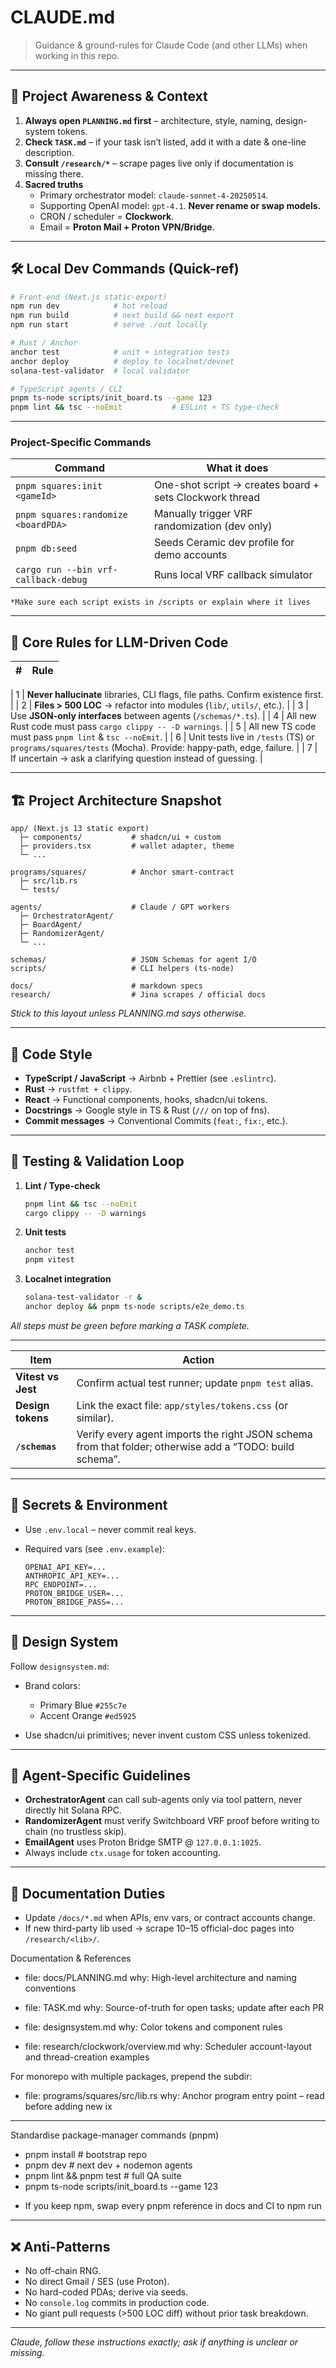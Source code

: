 
# CLAUDE.md  
> Guidance & ground-rules for Claude Code (and other LLMs) when working in this repo.

---

## 🔄 Project Awareness & Context

1. **Always open `PLANNING.md` first** – architecture, style, naming, design-system tokens.  
2. **Check `TASK.md`** – if your task isn’t listed, add it with a date & one-line description.  
3. **Consult `/research/*`** – scrape pages live only if documentation is missing there.  
4. **Sacred truths**  
   - Primary orchestrator model: `claude-sonnet-4-20250514`.  
   - Supporting OpenAI model: `gpt-4.1`. **Never rename or swap models.**  
   - CRON / scheduler = **Clockwork**.  
   - Email = **Proton Mail + Proton VPN/Bridge**.

---

## 🛠️ Local Dev Commands (Quick-ref)

```bash
# Front-end (Next.js static-export)
npm run dev            # hot reload
npm run build          # next build && next export
npm run start          # serve ./out locally

# Rust / Anchor
anchor test            # unit + integration tests
anchor deploy          # deploy to localnet/devnet
solana-test-validator  # local validator

# TypeScript agents / CLI
pnpm ts-node scripts/init_board.ts --game 123
pnpm lint && tsc --noEmit           # ESLint + TS type-check
````
---
### Project-Specific Commands

| Command                                  | What it does                                   |
|------------------------------------------|------------------------------------------------|
| `pnpm squares:init <gameId>`             | One-shot script → creates board + sets Clockwork thread |
| `pnpm squares:randomize <boardPDA>`      | Manually trigger VRF randomization (dev only)  |
| `pnpm db:seed`                           | Seeds Ceramic dev profile for demo accounts    |
| `cargo run --bin vrf-callback-debug`     | Runs local VRF callback simulator              |
    *Make sure each script exists in /scripts or explain where it lives

---

## 🚦 Core Rules for LLM-Driven Code

| # | Rule |
|---|-----------------------------------------------------------------------------------------------------------------------------------|

\| 1 | **Never hallucinate** libraries, CLI flags, file paths. Confirm existence first. |
\| 2 | **Files > 500 LOC** → refactor into modules (`lib/`, `utils/`, etc.). |
\| 3 | Use **JSON-only interfaces** between agents (`/schemas/*.ts`). |
\| 4 | All new Rust code must pass `cargo clippy -- -D warnings`. |
\| 5 | All new TS code must pass `pnpm lint` & `tsc --noEmit`. |
\| 6 | Unit tests live in `/tests` (TS) or `programs/squares/tests` (Mocha). Provide: happy-path, edge, failure. |
\| 7 | If uncertain → ask a clarifying question instead of guessing. |

---

## 🏗️ Project Architecture Snapshot

```
app/ (Next.js 13 static export)
  ├─ components/           # shadcn/ui + custom
  ├─ providers.tsx         # wallet adapter, theme
  └─ ...

programs/squares/          # Anchor smart-contract
  ├─ src/lib.rs
  └─ tests/

agents/                    # Claude / GPT workers
  ├─ OrchestratorAgent/
  ├─ BoardAgent/
  ├─ RandomizerAgent/
  └─ ...

schemas/                   # JSON Schemas for agent I/O
scripts/                   # CLI helpers (ts-node)

docs/                      # markdown specs
research/                  # Jina scrapes / official docs
```

*Stick to this layout unless PLANNING.md says otherwise.*

---

## 📐 Code Style

* **TypeScript / JavaScript** → Airbnb + Prettier (see `.eslintrc`).
* **Rust** → `rustfmt + clippy`.
* **React** → Functional components, hooks, shadcn/ui tokens.
* **Docstrings** → Google style in TS & Rust (`///` on top of fns).
* **Commit messages** → Conventional Commits (`feat:`, `fix:`, etc.).

---

## 🔬 Testing & Validation Loop

1. **Lint / Type-check**

   ```bash
   pnpm lint && tsc --noEmit
   cargo clippy -- -D warnings
   ```

2. **Unit tests**

   ```bash
   anchor test
   pnpm vitest
   ```

3. **Localnet integration**

   ```bash
   solana-test-validator -r &
   anchor deploy && pnpm ts-node scripts/e2e_demo.ts
   ```

*All steps must be green before marking a TASK complete.*

---
| Item               | Action                                                                                                   |
| ------------------ | -------------------------------------------------------------------------------------------------------- |
| **Vitest vs Jest** | Confirm actual test runner; update `pnpm test` alias.                                                    |
| **Design tokens**  | Link the exact file: `app/styles/tokens.css` (or similar).                                               |
| **`/schemas`**     | Verify every agent imports the right JSON schema from that folder; otherwise add a “TODO: build schema”. |

---

## 🔑 Secrets & Environment

* Use `.env.local` – never commit real keys.
* Required vars (see `.env.example`):

  ```env
  OPENAI_API_KEY=...
  ANTHROPIC_API_KEY=...
  RPC_ENDPOINT=...
  PROTON_BRIDGE_USER=...
  PROTON_BRIDGE_PASS=...
  ```

---

## 🎨 Design System

Follow `designsystem.md`:

* Brand colors:

  * Primary Blue `#255c7e`
  * Accent Orange `#ed5925`
* Use shadcn/ui primitives; never invent custom CSS unless tokenized.

---

## 🧠 Agent-Specific Guidelines

* **OrchestratorAgent** can call sub-agents only via tool pattern, never directly hit Solana RPC.
* **RandomizerAgent** must verify Switchboard VRF proof before writing to chain (no trustless skip).
* **EmailAgent** uses Proton Bridge SMTP @ `127.0.0.1:1025`.
* Always include `ctx.usage` for token accounting.

---

## 📎 Documentation Duties

* Update `/docs/*.md` when APIs, env vars, or contract accounts change.
* If new third-party lib used → scrape 10–15 official-doc pages into `/research/<lib>/`.

Documentation & References
- file: docs/PLANNING.md
  why: High-level architecture and naming conventions

- file: TASK.md
  why: Source-of-truth for open tasks; update after each PR

- file: designsystem.md
  why: Color tokens and component rules

- file: research/clockwork/overview.md
  why: Scheduler account-layout and thread-creation examples

For monorepo with multiple packages, prepend the subdir:
- file: programs/squares/src/lib.rs
  why: Anchor program entry point – read before adding new ix

---
Standardise package-manager commands (pnpm)
- pnpm install               # bootstrap repo
- pnpm dev                   # next dev + nodemon agents
- pnpm lint && pnpm test     # full QA suite
- pnpm ts-node scripts/init_board.ts --game 123
* If you keep npm, swap every pnpm reference in docs and CI to npm run

---

## ❌ Anti-Patterns

* No off-chain RNG.
* No direct Gmail / SES (use Proton).
* No hard-coded PDAs; derive via seeds.
* No `console.log` commits in production code.
* No giant pull requests (>500 LOC diff) without prior task breakdown.

---

*Claude, follow these instructions exactly; ask if anything is unclear or missing.*
